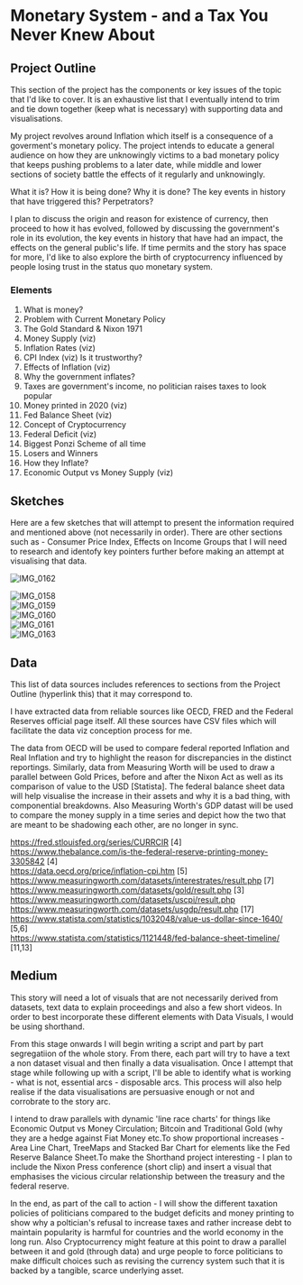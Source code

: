 # Monetary System - and a Tax You Never Knew About

## Project Outline

This section of the project has the components or key issues of the topic that I'd like to cover. It is an exhaustive list that I eventually intend to trim and 
tie down together (keep what is necessary) with supporting data and visualisations. 

My project revolves around Inflation which itself is a consequence of a goverment's monetary policy. The project intends to educate a general audience on how they
are unknowingly victims to a bad monetary policy that keeps pushing problems to a later date, while middle and lower sections of society battle the effects of it regularly and unknowingly.


What it is?
How it is being done?
Why it is done?
The key events in history that have triggered this?
Perpetrators?

I plan to discuss the origin and reason for existence of currency, then proceed to how it has evolved, followed by discussing the government's role in its evolution, the key events in history that have had an impact, the effects on the general public's life. If time permits and the story has space for more, I'd like to also explore the birth of cryptocurrency influenced by people losing trust in the status quo monetary system.


### Elements

1. What is money?
2. Problem with Current Monetary Policy
3. The Gold Standard & Nixon 1971
4. Money Supply (viz)
5. Inflation Rates (viz)
6. CPI Index (viz) Is it trustworthy?
7. Effects of Inflation (viz)
8. Why the government inflates?
9. Taxes are government's income, no politician raises taxes to look popular
10. Money printed in 2020 (viz)
11. Fed Balance Sheet (viz)
12. Concept of Cryptocurrency
13. Federal Deficit (viz)
14. Biggest Ponzi Scheme of all time
15. Losers and Winners
16. How they Inflate?
17. Economic Output vs Money Supply (viz)



## Sketches

Here are a few sketches that will attempt to present the information required and mentioned above (not necessarily in order). There are other sections such as - 
Consumer Price Index, Effects on Income Groups that I will need to research and identofy key pointers further before making an attempt
at visualising that data.

![IMG_0162](https://user-images.githubusercontent.com/83753036/134958050-c7a09783-9607-4394-9a3b-05ddc6d252c2.jpg)

![IMG_0158](https://user-images.githubusercontent.com/83753036/134956052-db32dee4-3e5b-4122-8f15-87b713dfe04b.jpg)<br>
![IMG_0159](https://user-images.githubusercontent.com/83753036/134956065-c29d7751-8e11-42d0-b1ca-707b5c9ce37e.jpg)<br>
![IMG_0160](https://user-images.githubusercontent.com/83753036/134956069-9fc35fad-6a23-411f-9d01-e1060e1878e7.jpg)<br>
![IMG_0161](https://user-images.githubusercontent.com/83753036/134956070-ceddab29-c5d4-4a30-89f6-96771ab20038.jpg)<br>
![IMG_0163](https://user-images.githubusercontent.com/83753036/134956072-0c1884c9-adbc-410b-8da7-170707e11e66.jpg)<br>



## Data

This list of data sources includes references to sections from the Project Outline (hyperlink this) that it may correspond to.

I have extracted data from reliable sources like OECD, FRED and the Federal Reserves official page itself. All these sources have CSV files which
will facilitate the data viz conception process for me. 

The data from OECD will be used to compare federal reported Inflation and Real Inflation and try to highlight the reason for discrepancies in
the distinct reportings. Similarly, data from Measuring Worth will be used to draw a parallel between Gold Prices, before and after the Nixon
Act as well as its comparison of value to the USD [Statista]. The federal balance sheet data will help visualise the increase in their assets
and why it is a bad thing, with componential breakdowns. Also Measuring Worth's GDP datast will be used to compare the money supply in a time
series and depict how the two that are meant to be shadowing each other, are no longer in sync.


https://fred.stlouisfed.org/series/CURRCIR [4]
<br>
https://www.thebalance.com/is-the-federal-reserve-printing-money-3305842 [4]
<br>
https://data.oecd.org/price/inflation-cpi.htm [5]
<br>
https://www.measuringworth.com/datasets/interestrates/result.php [7]
<br>
https://www.measuringworth.com/datasets/gold/result.php [3]
<br>
https://www.measuringworth.com/datasets/uscpi/result.php 
<br>
https://www.measuringworth.com/datasets/usgdp/result.php [17]
<br>
https://www.statista.com/statistics/1032048/value-us-dollar-since-1640/ [5,6]
<br>
https://www.statista.com/statistics/1121448/fed-balance-sheet-timeline/ [11,13]



## Medium

This story will need a lot of visuals that are not necessarily derived from datasets, text data to explain proceedings and also a few short videos. In order to best incorporate these different elements with Data Visuals, I would be using shorthand.

From this stage onwards I will begin writing a script and part by part segregatiion of the whole story. From there, each part will try to have a text a non dataset
visual and then finally a data visualisation. Once I attempt that stage while following up with a script, I'll be able to identify what is working - what is not, essential arcs - disposable arcs. This process will also help realise if the data visualisations are persuasive enough or not and corrobrate to the story arc.

I intend to draw parallels with dynamic 'line race charts' for things like Economic Output vs Money Circulation; Bitcoin and Traditional Gold (why they are a hedge against Fiat Money etc.To show proportional increases - Area Line Chart, TreeMaps and Stacked Bar Chart for elements like the Fed Reserve Balance Sheet.To make the Shorthand project interesting - I plan to include the Nixon Press conference (short clip) and insert a visual that emphasises the vicious circular relationship between the treasury and the federal reserve.

In the end, as part of the call to action - I will show the different taxation policies of politicians compared to the budget deficits and money printing to show
why a poltician's refusal to increase taxes and rather increase debt to maintain popularity is harmful for countries and the world economy in the long run. Also Cryptocurrency might feature at this point to draw a parallel between it and gold (through data) and urge people to force politicians to make difficult choices such as revising the currency system such that it is backed by a tangible, scarce underlying asset.

